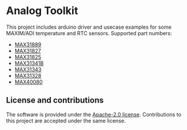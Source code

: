 # Analog Toolkit

This project includes arduino driver and usecase examples for some MAXIM/ADI temperature and RTC sensors.
Supported part numbers:
- [MAX31889](https://datasheets.maximintegrated.com/en/ds/MAX31889.pdf)
- [MAX31827](https://datasheets.maximintegrated.com/en/ds/MAX31827-MAX31829.pdf)
- [MAX31825](https://datasheets.maximintegrated.com/en/ds/MAX31825.pdf)
- [MAX31341B](https://datasheets.maximintegrated.com/en/ds/MAX31341B-MAX31341C.pdf)
- [MAX31343](https://datasheets.maximintegrated.com/en/ds/MAX31343.pdf)
- [MAX31328](https://datasheets.maximintegrated.com/en/ds/MAX31328.pdf)
- [MAX40080](https://datasheets.maximintegrated.com/en/ds/MAX40080.pdf)

## License and contributions
The software is provided under the [Apache-2.0 license](LICENSE-apache-2.0.txt). 
Contributions to this project are accepted under the same license.
